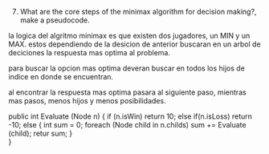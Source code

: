 7. What are the core steps of the minimax algorithm for decision making?, make a pseudocode.

la logica del algritmo minimax es que existen dos jugadores, un MIN y un MAX.
estos dependiendo de la desicion de anterior buscaran en un arbol de deciciones la respuesta mas optima al problema.

para buscar la opcion mas optima deveran buscar en todos los hijos de indice en donde se encuentran.

al encontrar la respuesta mas optima pasara al siguiente paso, mientras mas pasos, menos hijos y menos posibilidades.




public int Evaluate (Node n)
{
  if (n.isWin)
    return 10;
  else if(n.isLoss)
    return -10;
  else
  {
    int sum = 0;
    foreach (Node child in n.childs)
      sum += Evaluate (child);
    retur sum;
  }   
}

